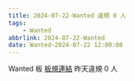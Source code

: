 ```yaml
---
title: 2024-07-22-Wanted 違規 0 人
tags:
    - Wanted
abbrlink: 2024-07-22-Wanted
date: Wanted-2024-07-22 12:00:00
---
```

Wanted 板 [板規連結](https://www.ptt.cc/bbs/Wanted/M.1608829773.A.D3B.html)
昨天違規 0 人
